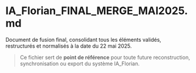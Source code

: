 # IA_Florian_FINAL_MERGE_MAI2025.md

Document de fusion final, consolidant tous les éléments validés, restructurés et normalisés à la date du 22 mai 2025.

> Ce fichier sert de **point de référence** pour toute future reconstruction, synchronisation ou export du système IA_Florian.
